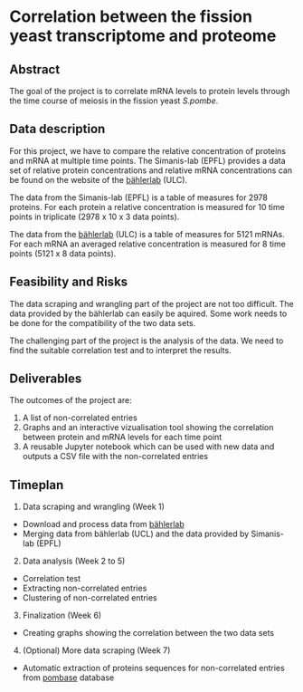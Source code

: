 # Correlation between the fission yeast transcriptome and proteome
## Abstract
The goal of the project is to correlate mRNA levels to protein levels through the time course of meiosis in the fission yeast *S.pombe*.

## Data description
For this project, we have to compare the relative concentration of proteins and mRNA at multiple time points. The Simanis-lab (EPFL) provides a data set of relative protein concentrations and relative mRNA concentrations can be found on the website of the <a href="http://bahlerweb.cs.ucl.ac.uk/projects/sexualdifferentiation/meiosis/">bählerlab</a> (ULC). 

The data from the Simanis-lab (EPFL) is a table of measures for 2978 proteins. For each protein a relative concentration is measured for 10 time points in triplicate (2978 x 10 x 3 data points).

The data from the <a href="http://bahlerweb.cs.ucl.ac.uk/projects/sexualdifferentiation/meiosis/">bählerlab</a> (ULC) is a table of measures for 5121 mRNAs. For each mRNA an averaged relative concentration is measured for 8 time points (5121 x 8 data points).

## Feasibility and Risks
The data scraping and wrangling part of the project are not too difficult. The data provided by the bählerlab can easily be aquired. Some work needs to be done for the compatibility of the two data sets.

The challenging part of the project is the analysis of the data. We need to find the suitable correlation test and to interpret the results.

## Deliverables
The outcomes of the project are:
  1) A list of non-correlated entries
  2) Graphs and an interactive vizualisation tool showing the correlation between protein and mRNA levels for each time point
  3) A reusable Jupyter notebook which can be used with new data and outputs a CSV file with the non-correlated entries

## Timeplan
1. Data scraping and wrangling (Week 1)
  * Download and process data from <a href="http://bahlerweb.cs.ucl.ac.uk/projects/sexualdifferentiation/meiosis/">bählerlab</a>
  * Merging data from bählerlab (UCL) and the data provided by Simanis-lab (EPFL)
2. Data analysis (Week 2 to 5)
  * Correlation test
  * Extracting non-correlated entries
  * Clustering of non-correlated entries
3. Finalization (Week 6)
  * Creating graphs showing the correlation between the two data sets
4. (Optional) More data scraping (Week 7)
  * Automatic extraction of proteins sequences for non-correlated entries from <a href="https://www.pombase.org/">pombase</a> database

